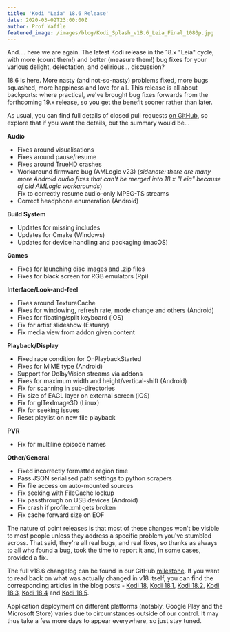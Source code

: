 ```yaml
---
title: 'Kodi "Leia" 18.6 Release'
date: 2020-03-02T23:00:00Z
author: Prof Yaffle
featured_image: /images/blog/Kodi_Splash_v18.6_Leia_Final_1080p.jpg
---
```

And.... here we are again. The latest Kodi release in the 18.x "Leia" cycle, with more (count them!) and better (measure them!) bug fixes for your various delight, delectation, and delirious... discussion?

 18.6 is here. More nasty (and not-so-nasty) problems fixed, more bugs squashed, more happiness and love for all. This release is all about backports: where practical, we've brought bug fixes forwards from the forthcoming 19.x release, so you get the benefit sooner rather than later.

 As usual, you can find full details of closed pull requests [on GitHub](https://github.com/xbmc/xbmc/pulls?page=1&q=is%3Apr+sort%3Aupdated-desc+milestone%3A%22Leia+18.6%22+label%3A%22v18+Leia%22), so explore that if you want the details, but the summary would be...

  

 **Audio**

 
 * Fixes around visualisations
 * Fixes around pause/resume
 * Fixes around TrueHD crashes
 * Workaround firmware bug (AMLogic v23) (*sidenote: there are many more Android audio fixes that can't be merged into 18.x "Leia" because of old AMLogic workarounds*)  
Fix to correctly resume audio-only MPEG-TS streams
 * Correct headphone enumeration (Android)
 
 **Build System**

 
 * Updates for missing includes
 * Updates for Cmake (Windows)
 * Updates for device handling and packaging (macOS)
 
 **Games**

 
 * Fixes for launching disc images and .zip files
 * Fixes for black screen for RGB emulators (Rpi)
 
 **Interface/Look-and-feel**

 
 * Fixes around TextureCache
 * Fixes for windowing, refresh rate, mode change and others (Android)
 * Fixes for floating/split keyboard (iOS)
 * Fix for artist slideshow (Estuary)
 * Fix media view from addon given content
 
 **Playback/Display**

 
 * Fixed race condition for OnPlaybackStarted
 * Fixes for MIME type (Android)
 * Support for DolbyVision streams via addons
 * Fixes for maximum width and height/vertical-shift (Android)
 * Fix for scanning in sub-directories 
 * Fix size of EAGL layer on external screen (iOS)
 * Fix for glTexImage3D (Linux)
 * Fix for seeking issues
 * Reset playlist on new file playback
 
 **PVR**

 
 * Fix for multiline episode names
 
 **Other/General**

 
 * Fixed incorrectly formatted region time
 * Pass JSON serialised path settings to python scrapers
 * Fix file access on auto-mounted sources 
 * Fix seeking with FileCache lockup
 * Fix passthrough on USB devices (Android) 
 * Fix crash if profile.xml gets broken 
 * Fix cache forward size on EOF  
 
 
 The nature of point releases is that most of these changes won't be visible to most people unless they address a specific problem you've stumbled across. That said, they're all real bugs, and real fixes, so thanks as always to all who found a bug, took the time to report it and, in some cases, provided a fix.

 The full v18.6 changelog can be found in our GitHub [milestone](https://github.com/xbmc/xbmc/compare/18.5-Leia...18.6-Leia). If you want to read back on what was actually changed in v18 itself, you can find the corresponding articles in the blog posts - [Kodi 18](https://kodi.tv/article/kodi-180), [Kodi 18.1](https://kodi.tv/article/kodi-v181-leia-rc1), [Kodi 18.2](https://kodi.tv/article/kodi-leia-182-release), [Kodi 18.3](https://kodi.tv/article/kodi-leia-183-release), [Kodi 18.4](https://kodi.tv/article/kodi-leia-184-release) and [Kodi 18.5](https://kodi.tv/article/kodi-leia-185-release).

 Application deployment on different platforms (notably, Google Play and the Microsoft Store) varies due to circumstances outside of our control. It may thus take a few more days to appear everywhere, so just stay tuned.

 